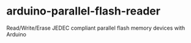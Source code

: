 # arduino-parallel-flash-reader
Read/Write/Erase JEDEC compliant parallel flash memory devices with Arduino
